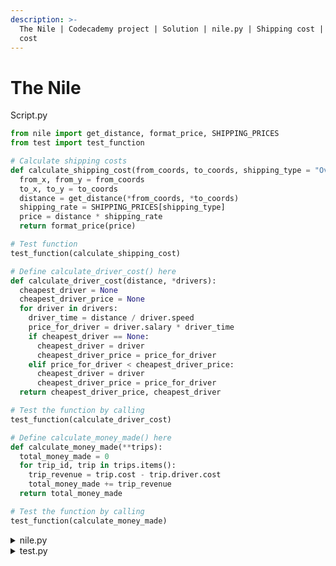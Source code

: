 ```yaml
---
description: >-
  The Nile | Codecademy project | Solution | nile.py | Shipping cost | Driver
  cost
---
```


# The Nile

Script.py

```python
from nile import get_distance, format_price, SHIPPING_PRICES
from test import test_function

# Calculate shipping costs
def calculate_shipping_cost(from_coords, to_coords, shipping_type = "Overnight"):
  from_x, from_y = from_coords
  to_x, to_y = to_coords
  distance = get_distance(*from_coords, *to_coords)
  shipping_rate = SHIPPING_PRICES[shipping_type]
  price = distance * shipping_rate
  return format_price(price)

# Test function
test_function(calculate_shipping_cost)

# Define calculate_driver_cost() here
def calculate_driver_cost(distance, *drivers):
  cheapest_driver = None
  cheapest_driver_price = None
  for driver in drivers:
    driver_time = distance / driver.speed
    price_for_driver = driver.salary * driver_time
    if cheapest_driver == None:
      cheapest_driver = driver
      cheapest_driver_price = price_for_driver
    elif price_for_driver < cheapest_driver_price:
      cheapest_driver = driver
      cheapest_driver_price = price_for_driver
  return cheapest_driver_price, cheapest_driver

# Test the function by calling 
test_function(calculate_driver_cost)

# Define calculate_money_made() here
def calculate_money_made(**trips):
  total_money_made = 0
  for trip_id, trip in trips.items():
    trip_revenue = trip.cost - trip.driver.cost 
    total_money_made += trip_revenue
  return total_money_made

# Test the function by calling 
test_function(calculate_money_made)
```

<details>

<summary>nile.py</summary>

```python
from math import sin, cos, atan2, sqrt

def get_distance(from_lat, from_long, to_lat, to_long):
  dlon = to_long - from_long
  dlat = from_lat - to_lat
  a = (sin(dlat/2)) ** 2 + cos(from_lat) * cos(to_lat) * (sin(dlon/2)) ** 2
  c = 2 * atan2(sqrt(a), sqrt(1-a))
  distance = a * c
  return distance

SHIPPING_PRICES = {
  'Ground': 1,
  'Priority': 1.6,
  'Overnight': 2.3,
}

def format_price(price):
  return "${0:.2f}".format(price)
```

</details>

<details>

<summary>test.py</summary>

````
```codecademy-python
def test_function(fn):
  if fn.__name__ == "calculate_shipping_cost":
    test_shipping(fn)
  if fn.__name__ == "calculate_driver_cost":
    test_driver(fn)
  if fn.__name__ == "calculate_money_made":
    test_money(fn)

def test_shipping(f):
  try:
    costs = f((0, 0), (1, 1))
  except TypeError:
    print("calculate_shipping_cost() did not provide default argument for shipping_type")
    return
  if not type(costs) is str:
    print("calculate_shipping_cost() did not format the result in a string")
    return
  if costs != "$1.04":
    print("calculate_shipping_cost((0, 0), (1, 1)) returned {}. Expected result is {}".format(costs, "$1.04"))
    return
  print("OK! calculate_shipping_cost() passes tests")

class Driver:
  def __init__(self, speed, salary):
    self.speed = speed
    self.salary = salary

  def __repr__(self):
    return "Nile Driver speed {} salary {}".format(self.speed, self.salary)

driver1 = Driver(4, 10)
driver2 = Driver(7, 20)

def test_driver(f):
  try:
    price, driver = f(80, driver1, driver2)
  except TypeError:
    print("calculate_driver_cost() doesn't expect multiple driver arguments")
    return
  if type(driver) is not Driver:
    print("calculate_driver_cost() did not return driver")
    return
  if price != 200:
    print("calculate_driver_cost() did not provide correct final price (expected {}, received {})".format(200,price))
    return
  if driver is not driver1:
    print("calculate_driver_cost() did not provide least expensive driver")
    return
  print("OK! calculate_driver_cost() passes tests")

class Trip:
  def __init__(self, cost, driver, driver_cost):
    self.cost = cost
    driver.cost = driver_cost
    self.driver = driver

trip1 = Trip(200, driver1, 15)
trip2 = Trip(300, driver2, 40)

def test_money(f):
  try:
    money = f(UEXODI=trip1, DEFZXIE=trip2)
  except TypeError:
    print("calculate_money_made() doesn't expect multiple trip keyword arguments")
    return
  if type(money) not in (int, float):
    print("calculate_driver_cost() did not return a number")
    return
  if money != 445:
    print("calculate_driver_cost() did not provide correct final price (expected {}, received {})".format(445, money))
    return
  print("OK! calculate_money_made() passes tests")

```
````

</details>
